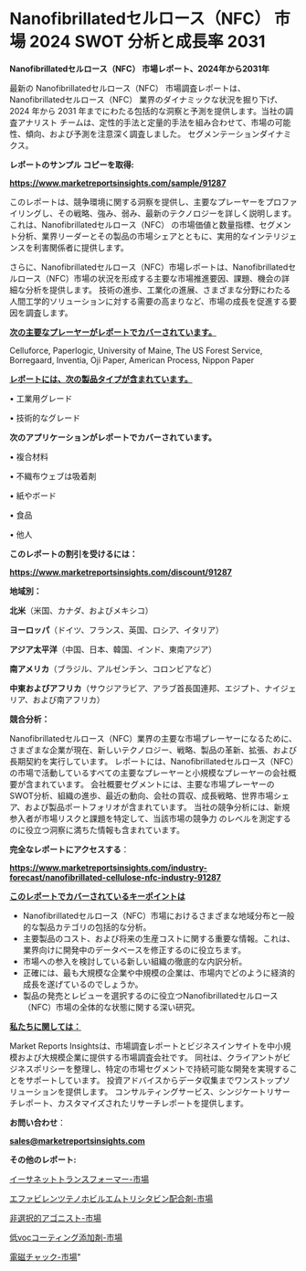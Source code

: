# Nanofibrillatedセルロース（NFC） 市場 2024 SWOT 分析と成長率 2031

<strong>Nanofibrillatedセルロース（NFC） 市場レポート、2024年から2031年</strong>

最新の Nanofibrillatedセルロース（NFC） 市場調査レポートは、Nanofibrillatedセルロース（NFC） 業界のダイナミックな状況を掘り下げ、2024 年から 2031 年までにわたる包括的な洞察と予測を提供します。当社の調査アナリスト チームは、定性的手法と定量的手法を組み合わせて、市場の可能性、傾向、および予測を注意深く調査しました。 セグメンテーションダイナミクス。



<strong>レポートのサンプル コピーを取得:</strong> <a href=https://www.marketreportsinsights.com/sample/91287>

<strong><u>https://www.marketreportsinsights.com/sample/91287</u></strong></a>

このレポートは、競争環境に関する洞察を提供し、主要なプレーヤーをプロファイリングし、その戦略、強み、弱み、最新のテクノロジーを詳しく説明します。 これは、Nanofibrillatedセルロース（NFC） の市場価値と数量指標、セグメント分析、業界リーダーとその製品の市場シェアとともに、実用的なインテリジェンスを利害関係者に提供します。

さらに、Nanofibrillatedセルロース（NFC）市場レポートは、Nanofibrillatedセルロース（NFC）市場の状況を形成する主要な市場推進要因、課題、機会の詳細な分析を提供します。 技術の進歩、工業化の進展、さまざまな分野にわたる人間工学的ソリューションに対する需要の高まりなど、市場の成長を促進する要因を調査します。



<strong><u>次の主要なプレーヤーがレポートでカバーされています。</u></strong>

Celluforce, Paperlogic, University of Maine, The US Forest Service, Borregaard, Inventia, Oji Paper, American Process, Nippon Paper



<strong><u><b>レポートには、次の製品タイプが含まれています。</b></u></strong>

• 工業用グレード

• 技術的なグレード



<strong><b>次のアプリケーションがレポートでカバーされています。</b></strong>

• 複合材料

• 不織布ウェブは吸着剤

• 紙やボード

• 食品

• 他人



<strong><b>このレポートの割引を受けるには：</b></strong><a href=https://www.marketreportsinsights.com/discount/91287>

<strong><u>https://www.marketreportsinsights.com/discount/91287</u></strong></a>



<strong>地域別：</strong>



<strong>北米</strong>（米国、カナダ、およびメキシコ）



<strong>ヨーロッパ</strong>（ドイツ、フランス、英国、ロシア、イタリア）



<strong>アジア太平洋</strong>（中国、日本、韓国、インド、東南アジア）



<strong>南アメリカ</strong>（ブラジル、アルゼンチン、コロンビアなど）



<strong>中東およびアフリカ</strong>（サウジアラビア、アラブ首長国連邦、エジプト、ナイジェリア、および南アフリカ）



<strong>競合分析：</strong>

Nanofibrillatedセルロース（NFC）業界の主要な市場プレーヤーになるために、さまざまな企業が現在、新しいテクノロジー、戦略、製品の革新、拡張、および長期契約を実行しています。 レポートには、Nanofibrillatedセルロース（NFC）の市場で活動しているすべての主要なプレーヤーと小規模なプレーヤーの会社概要が含まれています。 会社概要セグメントには、主要な市場プレーヤーのSWOT分析、組織の進歩、最近の動向、会社の買収、成長戦略、世界市場シェア、および製品ポートフォリオが含まれています。 当社の競争分析には、新規参入者が市場リスクと課題を特定して、当該市場の競争力 のレベルを測定するのに役立つ洞察に満ちた情報も含まれています。



<strong>完全なレポートにアクセスする</strong>：

<a href=https://www.marketreportsinsights.com/industry-forecast/nanofibrillated-cellulose-nfc-industry-91287>

<strong><u>https://www.marketreportsinsights.com/industry-forecast/nanofibrillated-cellulose-nfc-industry-91287</u></strong></a>



<strong><u><b>このレポートでカバーされているキーポイントは</b></u></strong>
<ul>
  <li>Nanofibrillatedセルロース（NFC）市場におけるさまざまな地域分布と一般的な製品カテゴリの包括的な分析。</li>
  <li>主要製品のコスト、および将来の生産コストに関する重要な情報。これは、業界向けに開発中のデータベースを修正するのに役立ちます。</li>
  <li>市場への参入を検討している新しい組織の徹底的な内訳分析。</li>
  <li>正確には、最も大規模な企業や中規模の企業は、市場内でどのように経済的成長を遂げているのでしょうか。</li>
  <li>製品の発売とレビューを選択するのに役立つNanofibrillatedセルロース（NFC）市場の全体的な状態に関する深い研究。</li>
</ul>


<strong><u><b>私たちに関しては：</b></u></strong>

Market Reports Insightsは、市場調査レポートとビジネスインサイトを中小規模および大規模企業に提供する市場調査会社です。 同社は、クライアントがビジネスポリシーを整理し、特定の市場セグメントで持続可能な開発を実現することをサポートしています。 投資アドバイスからデータ収集までワンストップソリューションを提供します。 コンサルティングサービス、シンジケートリサーチレポート、カスタマイズされたリサーチレポートを提供します。



<strong><b>お問い合わせ</b></strong>：

<a href=mailto:sales@marketreportsinsights.com>

<strong><u>sales@marketreportsinsights.com</u></strong></a>



<strong>その他のレポート:</strong>

<a href=https://www.linkedin.com/pulse/イーサネットトランスフォーマー-市場-2023-収益と成長ドライバー-2030-ptijf/>イーサネットトランスフォーマー-市場</a>

<a href=https://www.linkedin.com/pulse/エファビレンツテノホビルエムトリシタビン配合剤-市場-2023-swot-vo47f/>エファビレンツテノホビルエムトリシタビン配合剤-市場</a>

<a href=https://www.linkedin.com/pulse/非選択的アゴニスト-市場-2023-swot-分析と成長率-2030-z8w7f/>非選択的アゴニスト-市場</a>

<a href=https://www.linkedin.com/pulse/低vocコーティング添加剤-市場-2023-総合分析と事業成長戦略-2030-rv5gf/>低vocコーティング添加剤-市場</a>

<a href=https://www.linkedin.com/pulse/電磁チャック-市場-2023-総利益と主要ベンダー-2030-consumer-connection-collective-360-fdnmf/>電磁チャック-市場</a>"
